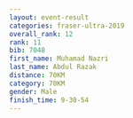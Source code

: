 ```yaml
---
layout: event-result 
categories: fraser-ultra-2019 
overall_rank: 12
rank: 11
bib: 7048
first_name: Muhamad Nazri
last_name: Abdul Razak
distance: 70KM
category: 70KM
gender: Male
finish_time: 9-30-54
---
```

